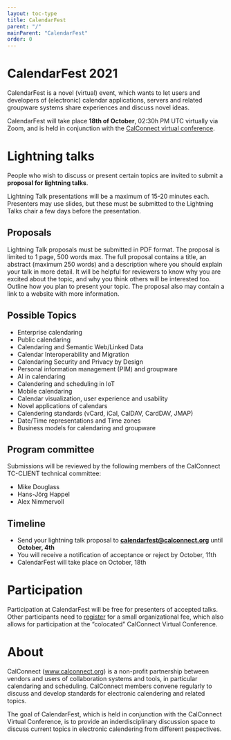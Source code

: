```yaml
---
layout: toc-type
title: CalendarFest
parent: "/"
mainParent: "CalendarFest"
order: 0
---
```


# CalendarFest 2021

CalendarFest is a novel (virtual) event, which wants to let users and developers of (electronic) calendar applications, servers and related groupware systems share experiences and discuss novel ideas. 

CalendarFest will take place **18th of October**, 02:30h PM UTC virtually via Zoom, and is held in conjunction with the [CalConnect virtual conference](https://www.calconnect.org/events/calconnect-virtual-conference-autumn-2021).

# Lightning talks

People who wish to discuss or present certain topics are invited to submit a **proposal for lightning talks**.

Lightning Talk presentations will be a maximum of 15-20 minutes each. Presenters may use slides, but these must be submitted to the Lightning Talks chair a few days before the presentation.

## Proposals

Lightning Talk proposals must be submitted in PDF format. The proposal is limited to 1 page, 500 words max. The full proposal contains a title, an abstract (maximum 250 words) and a description where you should explain your talk in more detail. It will be helpful for reviewers to know why you are excited about the topic, and why you think others will be interested too. Outline how you plan to present your topic. The proposal also may contain a link to a website with more information.

## Possible Topics

* Enterprise calendaring
* Public calendaring
* Calendaring and Semantic Web/Linked Data
* Calendar Interoperability and Migration
* Calendaring Security and Privacy by Design
* Personal information management (PIM) and groupware
* AI in calendaring
* Calendering and scheduling in IoT
* Mobile calendaring
* Calendar visualization, user experience and usability
* Novel applications of calendars
* Calendering standards (vCard, iCal, CalDAV, CardDAV, JMAP)
* Date/Time representations and Time zones
* Business models for calendaring and groupware

## Program committee
Submissions will be reviewed by the following members of the CalConnect TC-CLIENT technical committee:
* Mike Douglass
* Hans-Jörg Happel
* Alex Nimmervoll

## Timeline

* Send your lightning talk proposal to **calendarfest@calconnect.org** until **October, 4th**
* You will receive a notification of acceptance or reject by October, 11th
* CalendarFest will take place on October, 18th

# Participation

Participation at CalendarFest will be free for presenters of accepted talks. Other participants need to [register](https://www.calconnect.org/news/2021/09/02/registration-open-october-2021-calconnect-virtual-conference) for a small organizational fee, which also allows for participation at the  “colocated” CalConnect Virtual Conference.

# About 

CalConnect (www.calconnect.org) is a non-profit partnership between vendors and users of collaboration systems and tools, in particular calendaring and scheduling. CalConnect members convene regularly to discuss and develop standards for electronic calendering and related topics.

The goal of CalendarFest, which is held in conjunction with the CalConnect Virtual Conference, is to provide an inderdisciplinary discussion space to discuss current topics in electronic calendering from different pespectives.
